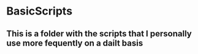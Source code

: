 # BasicScripts

## This is a folder with the scripts that I personally use more fequently on a dailt basis
